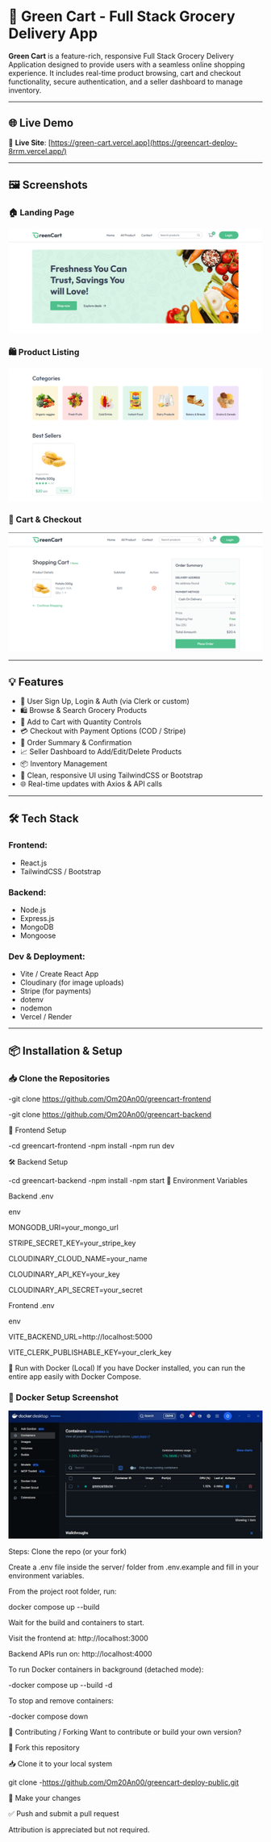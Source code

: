 # 🛒 Green Cart - Full Stack Grocery Delivery App

**Green Cart** is a feature-rich, responsive Full Stack Grocery Delivery Application designed to provide users with a seamless online shopping experience. It includes real-time product browsing, cart and checkout functionality, secure authentication, and a seller dashboard to manage inventory.

---

## 🌐 Live Demo

🔗 **Live Site**: [https://green-cart.vercel.app](https://greencart-deploy-8rrm.vercel.app/)

---

## 🖼️ Screenshots

### 🏠 Landing Page  

![GreenCart Screenshot](https://raw.githubusercontent.com/Om20An00/greencart-deploy-public/main/client/src/assets/1.png)



### 🛍️ Product Listing  
![Second Screenshot](https://raw.githubusercontent.com/Om20An00/greencart-deploy-public/main/client/src/assets/2.png)



### 🛒 Cart & Checkout  
![Third Screenshot](https://raw.githubusercontent.com/Om20An00/greencart-deploy-public/main/client/src/assets/3.png)



---

## 💡 Features

- 🔐 User Sign Up, Login & Auth (via Clerk or custom)
- 🛍️ Browse & Search Grocery Products
- 🛒 Add to Cart with Quantity Controls
- 💳 Checkout with Payment Options (COD / Stripe)
- 🧾 Order Summary & Confirmation
- 📈 Seller Dashboard to Add/Edit/Delete Products
- 📦 Inventory Management
- 🎨 Clean, responsive UI using TailwindCSS or Bootstrap
- 🌐 Real-time updates with Axios & API calls

---

## 🛠 Tech Stack

### Frontend:
- React.js  
- TailwindCSS / Bootstrap  


### Backend:
- Node.js  
- Express.js  
- MongoDB 
- Mongoose 

### Dev & Deployment:
- Vite / Create React App  
- Cloudinary (for image uploads)  
- Stripe (for payments)  
- dotenv  
- nodemon  
- Vercel / Render

---

## 📦 Installation & Setup

### 📥 Clone the Repositories


-git clone https://github.com/Om20An00/greencart-frontend

-git clone https://github.com/Om20An00/greencart-backend

🚀 Frontend Setup

-cd greencart-frontend
-npm install
-npm run dev

🛠️ Backend Setup

-cd greencart-backend
-npm install
-npm start
🔐 Environment Variables

Backend .env

env

MONGODB_URI=your_mongo_url

STRIPE_SECRET_KEY=your_stripe_key

CLOUDINARY_CLOUD_NAME=your_name

CLOUDINARY_API_KEY=your_key

CLOUDINARY_API_SECRET=your_secret

Frontend .env

env

VITE_BACKEND_URL=http://localhost:5000

VITE_CLERK_PUBLISHABLE_KEY=your_clerk_key

🐳 Run with Docker (Local)
If you have Docker installed, you can run the entire app easily with Docker Compose.

### 🐳 Docker Setup Screenshot

![Docker Screenshot](https://github.com/Om20An00/greencart-deploy-public/blob/1b5e25e2e6d4953ecd489d90c95e1ce5a4acbbff/client/src/assets/docker_image.jpg?raw=true)


Steps:
Clone the repo (or your fork)

Create a .env file inside the server/ folder from .env.example and fill in your environment variables.

From the project root folder, run:

docker compose up --build

Wait for the build and containers to start.

Visit the frontend at: http://localhost:3000

Backend APIs run on: http://localhost:4000

To run Docker containers in background (detached mode):

-docker compose up --build -d

To stop and remove containers:

-docker compose down

🤝 Contributing / Forking
Want to contribute or build your own version?

🍴 Fork this repository

📥 Clone it to your local system

git clone 
-https://github.com/Om20An00/greencart-deploy-public.git

🔧 Make your changes

✅ Push and submit a pull request

Attribution is appreciated but not required.
